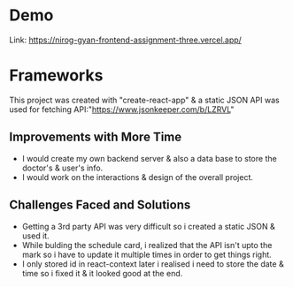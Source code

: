 # Demo
Link: https://nirog-gyan-frontend-assignment-three.vercel.app/


# Frameworks

This project was created with "create-react-app" & a static JSON API was used for fetching
API:"https://www.jsonkeeper.com/b/LZRVL"

## Improvements with More Time
- I would create my own backend server & also a data base to store the doctor's & user's info.
- I would work on the interactions & design of the overall project.

## Challenges Faced and Solutions
- Getting a 3rd party API was very difficult so i created a static JSON & used it.
- While bulding the schedule card, i realized that the API isn't upto the mark so i have to update it multiple times in order to get things right.
- I only stored id in react-context later i realised i need to store the date & time so i fixed it & it looked good at the end.
